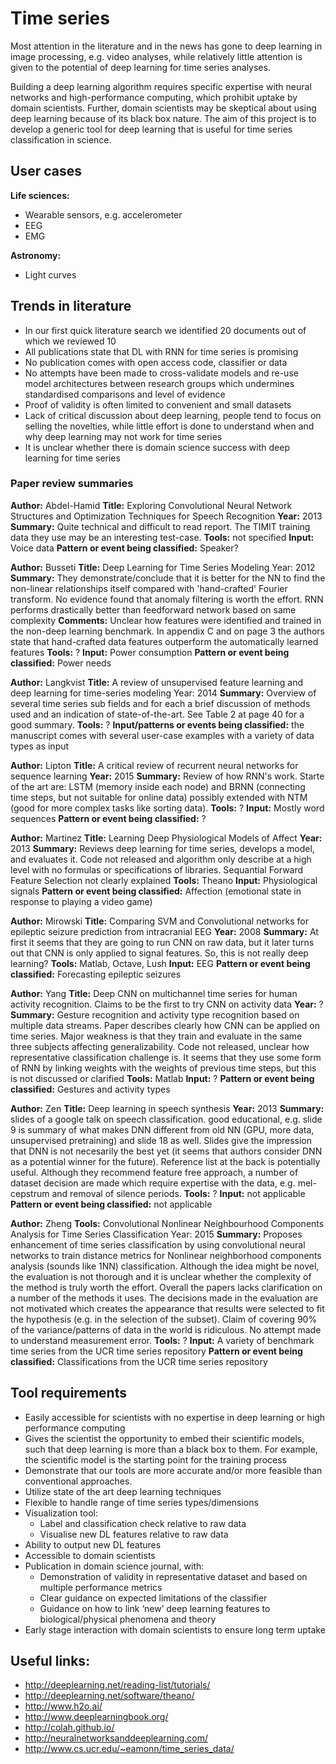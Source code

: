# Time series

Most attention in the literature and in the news has gone to deep learning in image processing, e.g. video analyses, while relatively little attention is given to the potential of deep learning for time series analyses. 

Building a deep learning algorithm requires specific expertise with neural networks and high-performance computing, which prohibit uptake by domain scientists.  Further, domain scientists may be skeptical about using deep learning because of its black box nature. The aim of this project is to develop a generic tool for deep learning that is useful for time series classification in science.

## User cases 

**Life sciences:**
- Wearable sensors, e.g. accelerometer
- EEG
- EMG

**Astronomy:**
- Light curves

## Trends in literature
* In our first quick literature search we identified 20 documents out of which we reviewed 10
* All publications state that DL with RNN for time series is promising
* No publication comes with open access code, classifier or data
* No attempts have been made to cross-validate models and re-use model architectures between research groups which undermines standardised comparisons and level of evidence
* Proof of validity is often limited to convenient and small datasets
* Lack of critical discussion about deep learning, people tend to focus on selling the novelties, while little effort is done to understand when and why deep learning may not work for time series
* It is unclear whether there is domain science success with deep learning for time series

### Paper review summaries

**Author:** Abdel-Hamid
**Title:** Exploring Convolutional Neural Network Structures and Optimization Techniques for Speech Recognition
**Year:** 2013
**Summary:** Quite technical and difficult to read report. The TIMIT training data they use may be an interesting test-case.
**Tools:** not specified
**Input:** Voice data
**Pattern or event being classified:** Speaker?

**Author:** Busseti
**Title:** Deep Learning for Time Series Modeling
Year: 2012
**Summary:** They demonstrate/conclude that it is better for the NN to find the non-linear relationships itself compared with 'hand-crafted' Fourier transform. No evidence found that anomaly filtering is worth the effort. RNN performs drastically better than feedforward network based on same complexity
**Comments:** Unclear how features were identified and trained in the non-deep learning benchmark. In appendix C and on page 3 the authors state that hand-crafted data features outperform the automatically learned features
**Tools:** ?
**Input:**  Power consumption
**Pattern or event being classified:** Power needs

**Author:** Langkvist
**Title:** A review of unsupervised feature learning and deep learning for time-series modeling
Year: 2014
**Summary:** Overview of several time series sub fields and for each a brief discussion of methods used and an indication of state-of-the-art. See Table 2 at page 40 for a good summary.
**Tools:** ?
**Input/patterns or events being classified:** the manuscript comes with several user-case examples with a variety of data types as input

**Author:** Lipton
**Title:** A critical review of recurrent neural networks for sequence learning
**Year:** 2015
**Summary:** Review of how RNN's work. Starte of the art are: LSTM (memory inside each node) and BRNN (connecting time steps, but not suitable for online data) possibly extended with NTM (good for more complex tasks like sorting data).
**Tools:** ?
**Input:** Mostly word sequences
**Pattern or event being classified:** ?

**Author:** Martinez
**Title:** Learning Deep Physiological Models of Affect
**Year:** 2013
**Summary:** Reviews deep learning for time series, develops a model, and evaluates it. Code not released and algorithm only describe at a high level with no formulas or specifications of libraries. Sequantial Forward Feature Selection not clearly explained
**Tools:** Theano
**Input:**  Physiological signals
**Pattern or event being classified:** Affection (emotional state in response to playing a video game)

**Author:** Mirowski
**Title:** Comparing SVM and Convolutional networks for epileptic seizure prediction from intracranial EEG
**Year:** 2008
**Summary:** At first it seems that they are going to run CNN on raw data, but it later turns out that CNN is only applied to signal features. So, this is not really deep learning?
**Tools:** Matlab, Octave, Lush
**Input:**  EEG
**Pattern or event being classified:** Forecasting epileptic seizures

**Author:** Yang
**Title:** Deep CNN on multichannel time series for human activity recognition. Claims to be the first to try CNN on activity data
**Year:** ?
**Summary:** Gesture recognition and activity type recognition based on multiple data streams. Paper describes clearly how CNN can be applied on time series. Major weakness is that they train and evaluate in the same three subjects affecting generalizability. Code not released, unclear how representative classification challenge is. It seems that they use some form of RNN by linking weights with the weights of previous time steps, but this is not discussed or clarified
**Tools:** Matlab
**Input:** ? 
**Pattern or event being classified:** Gestures and activity types

**Author:** Zen
**Title:** Deep learning in speech synthesis
**Year:** 2013
**Summary:** slides of a google talk on speech classification. good educational, e.g. slide 9 is summary of what makes DNN different from old NN (GPU, more data, unsupervised pretraining) and slide 18 as well. Slides give the impression that DNN is not necesarily the best yet (it seems that authors consider DNN as a potential winner for the future). Reference list at the back is potentially useful. Although they recommend feature free approach, a number of dataset decision are made which require expertise with the data, e.g. mel-cepstrum and removal of silence periods.
**Tools:** ?
**Input:** not applicable
**Pattern or event being classified:** not applicable

**Author:** Zheng
**Tools:** Convolutional Nonlinear Neighbourhood Components Analysis for Time Series Classification
Year: 2015
**Summary:** Proposes enhancement of time series classification by using convolutional neural networks to train distance metrics for Nonlinear neighborhood components analysis (sounds like 1NN) classification. Although the idea might be novel, the evaluation is not thorough and it is unclear whether the complexity of the method is truly worth the effort. Overall the papers lacks clarification on a number of the methods it uses. The decisions made in the evaluation are not motivated which creates the appearance that results were selected to fit the hypothesis (e.g. in the selection of the subset). Claim of covering 90% of the variance/patterns of data in the world is ridiculous. No attempt made to understand measurement error.
**Tools:** ?
**Input:** A variety of benchmark time series from the UCR time series repository
**Pattern or event being classified:** Classifications from the UCR time series repository



## Tool requirements

* Easily accessible for scientists with no expertise in deep learning or high performance computing
* Gives the scientist the opportunity to embed their scientific models, such that deep learning is more than a black box to them. For example, the scientific model is the starting point for the training process
* Demonstrate that our tools are more accurate and/or more feasible than conventional approaches. 
* Utilize state of the art deep learning techniques
* Flexible to handle range of time series types/dimensions
* Visualization tool:
  * Label and classification check relative to raw data
  * Visualise new DL features relative to raw data
* Ability to output new DL features
* Accessible to domain scientists
* Publication in domain science journal, with:
  * Demonstration of validity in representative dataset and based on multiple performance metrics
  * Clear guidance on expected limitations of the classifier
  * Guidance on how to link ‘new’ deep learning features to biological/physical phenomena and theory
* Early stage interaction with domain scientists to ensure long term uptake

## Useful links:
* http://deeplearning.net/reading-list/tutorials/
* http://deeplearning.net/software/theano/
* http://www.h2o.ai/
* http://www.deeplearningbook.org/
* http://colah.github.io/
* http://neuralnetworksanddeeplearning.com/
* http://www.cs.ucr.edu/~eamonn/time_series_data/

